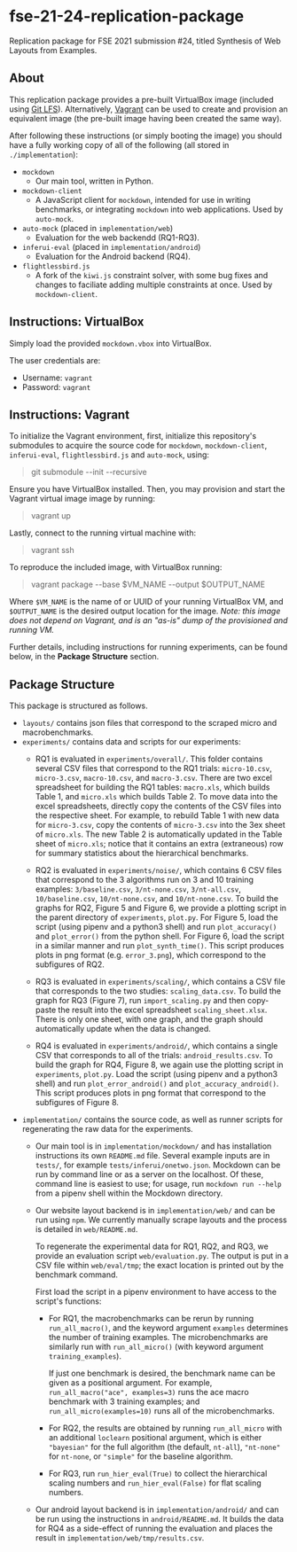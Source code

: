 # fse-21-24-replication-package
Replication package for FSE 2021 submission #24, titled Synthesis of Web Layouts from Examples.

## About

This replication package provides a pre-built VirtualBox image (included using [Git LFS](https://git-lfs.github.com)). Alternatively, [Vagrant](https://www.vagrantup.com) can be used to create and provision an equivalent image (the pre-built image having been created the same way).

After following these instructions (or simply booting the image) you should have a fully working copy of all of the following (all stored in `./implementation`): 

- `mockdown`
  - Our main tool, written in Python.
- `mockdown-client`
  - A JavaScript client for `mockdown`, intended for use in writing benchmarks, or integrating `mockdown` into web applications. Used by `auto-mock`.
- `auto-mock` (placed in `implementation/web`)
  - Evaluation for the web backendd (RQ1-RQ3).
- `inferui-eval` (placed in `implementation/android`)
  - Evaluation for the Android backend (RQ4).
- `flightlessbird.js`
  - A fork of the `kiwi.js` constraint solver, with some bug fixes and changes to faciliate adding multiple constraints at once. Used by `mockdown-client`.

## Instructions: VirtualBox

Simply load the provided `mockdown.vbox` into VirtualBox.

The user credentials are:

 - Username: `vagrant`
 - Password: `vagrant`

## Instructions: Vagrant

To initialize the Vagrant environment, first, initialize this repository's submodules to acquire the source code for `mockdown`, `mockdown-client`, `inferui-eval`, `flightlessbird.js` and `auto-mock`, using:

> git submodule --init --recursive

Ensure you have VirtualBox installed. Then, you may provision and start the Vagrant virtual image image by running:

> vagrant up

Lastly, connect to the running virtual machine with:

> vagrant ssh

To reproduce the included image, with VirtualBox running:

> vagrant package --base $VM_NAME --output $OUTPUT_NAME

Where `$VM_NAME` is the name of or UUID of your running VirtualBox VM, and `$OUTPUT_NAME` is the desired output location for the image. *Note: this image does *not* depend on Vagrant, and is an "as-is" dump of the provisioned and running VM.*

Further details, including instructions for running experiments, can be found below, in the **Package Structure** section.

## Package Structure

This package is structured as follows.

- `layouts/` contains json files that correspond to the scraped micro and macrobenchmarks. 
- `experiments/` contains data and scripts for our experiments:
  + RQ1 is evaluated in `experiments/overall/`. This folder contains several CSV files that correspond to the RQ1 trials: `micro-10.csv`, `micro-3.csv`, `macro-10.csv`, and `macro-3.csv`.
  There are two excel spreadsheet for building the RQ1 tables: `macro.xls`, which builds Table 1, and `micro.xls` which builds Table 2.
  To move data into the excel spreadsheets, directly copy the contents of the CSV files into the respective sheet. For example, to rebuild Table 1 with new data for `micro-3.csv`, copy the contents of `micro-3.csv` into the 3ex sheet of `micro.xls`. The new Table 2 is automatically updated in the Table sheet of `micro.xls`; notice that it contains an extra (extraneous) row for summary statistics about the hierarchical benchmarks.

  + RQ2 is evaluated in `experiments/noise/`, which contains 6 CSV files that correspond to the 3 algorithms run on 3 and 10 training examples: `3/baseline.csv`, `3/nt-none.csv`, `3/nt-all.csv`, `10/baseline.csv`, `10/nt-none.csv`, and `10/nt-none.csv`.
  To build the graphs for RQ2, Figure 5 and Figure 6, we provide a plotting script in the parent directory of `experiments`, `plot.py`. For Figure 5, load the script (using pipenv and a python3 shell) and run `plot_accuracy()` and `plot_error()` from the python shell. For Figure 6, load the script in a similar manner and run `plot_synth_time()`. This script produces plots in png format (e.g. `error_3.png`), which correspond to the subfigures of RQ2.

  + RQ3 is evaluated in `experiments/scaling/`, which contains a CSV file that corresponds to the two studies: `scaling_data.csv`.
  To build the graph for RQ3 (Figure 7), run `import_scaling.py` and then copy-paste the result into the excel spreadsheet `scaling_sheet.xlsx`. There is only one sheet, with one graph, and the graph should automatically update when the data is changed.

  + RQ4 is evaluated in `experiments/android/`, which contains a single CSV that corresponds to all of the trials: `android_results.csv`.
  To build the graph for RQ4, Figure 8, we again use the plotting script in `experiments`, `plot.py`. Load the script (using pipenv and a python3 shell) and run `plot_error_android()` and `plot_accuracy_android()`. This script produces plots in png format that correspond to the subfigures of Figure 8.
- `implementation/` contains the source code, as well as runner scripts for regenerating the raw data for the experiments.
  + Our main tool is in `implementation/mockdown/` and has installation instructions its own `README.md` file.
  Several example inputs are in `tests/`, for example `tests/inferui/onetwo.json`.
  Mockdown can be run by command line or as a server on the localhost. Of these, command line is easiest to use;
  for usage, run `mockdown run --help` from a pipenv shell within the Mockdown directory.

  + Our website layout backend is in `implementation/web/` and can be run using `npm`. We currently manually scrape layouts and the process is detailed in `web/README.md`.

    To regenerate the experimental data for RQ1, RQ2, and RQ3, we provide an evaluation script `web/evaluation.py`. The output is put in a CSV file within `web/eval/tmp`; the exact location is printed out by the benchmark command.
  
    First load the script in a pipenv environment to have access to the script's functions:

    * For RQ1, the macrobenchmarks can be rerun by running `run_all_macro()`, and the keyword argument `examples` determines the number of training examples. The microbenchmarks are similarly run with `run_all_micro()` (with keyword argument `training_examples`).

      If just one benchmark is desired, the benchmark name can be given as a positional argument. 
      For example, `run_all_macro("ace", examples=3)` runs the ace macro benchmark with 3 training examples; and `run_all_micro(examples=10)` runs all of the microbenchmarks.

    * For RQ2, the results are obtained by running `run_all_micro` with an additional `loclearn` positional argument, which is either `"bayesian"` for the full algorithm (the default, `nt-all`), `"nt-none"` for `nt-none`, or `"simple"` for the baseline algorithm. 

    * For RQ3, run `run_hier_eval(True)` to collect the hierarchical scaling numbers and `run_hier_eval(False)` for flat scaling numbers.

  + Our android layout backend is in `implementation/android/` and can be run using the instructions in `android/README.md`. 
  It builds the data for RQ4 as a side-effect of running the evaluation and places the result in `implementation/web/tmp/results.csv`.